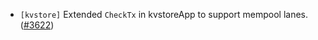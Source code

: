 - `[kvstore]` Extended `CheckTx` in kvstoreApp to support mempool lanes. 
  ([#3622](https://github.com/depinnetwork/por-consensus/pull/3622))

